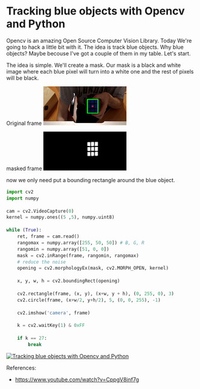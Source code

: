 
Tracking blue objects with Opencv and Python
======

Opencv is an amazing Open Source Computer Vision Library. Today We're going to hack a little bit with it. The idea is track blue objects. Why blue objects? Maybe becouse I've got a couple of them in my table. Let's start.

The idea is simple. We'll create a mask. Our mask is a black and white image where each blue pixel will turn into a white one and the rest of pixels will be black.

Original frame
![Original](imgs/original.png)

masked frame
![Mask](imgs/mask.png)

now we only need put a bounding rectangle around the blue object.

```python
import cv2
import numpy

cam = cv2.VideoCapture(0)
kernel = numpy.ones((5 ,5), numpy.uint8)

while (True):
    ret, frame = cam.read()
    rangomax = numpy.array([255, 50, 50]) # B, G, R
    rangomin = numpy.array([51, 0, 0])
    mask = cv2.inRange(frame, rangomin, rangomax)
    # reduce the noise
    opening = cv2.morphologyEx(mask, cv2.MORPH_OPEN, kernel)

    x, y, w, h = cv2.boundingRect(opening)

    cv2.rectangle(frame, (x, y), (x+w, y + h), (0, 255, 0), 3)
    cv2.circle(frame, (x+w/2, y+h/2), 5, (0, 0, 255), -1)

    cv2.imshow('camera', frame)

    k = cv2.waitKey(1) & 0xFF

    if k == 27:
        break
```

[![Tracking blue objects with Opencv and Python](https://img.youtube.com/vi/7P_D6RTJaJY/0.jpg)](https://www.youtube.com/watch?v=7P_D6RTJaJY)

References:
* https://www.youtube.com/watch?v=CppgV8inf7g